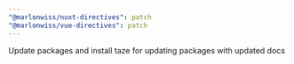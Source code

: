 ```yaml
---
"@marlonwiss/nuxt-directives": patch
"@marlonwiss/vue-directives": patch
---
```


Update packages and install taze for updating packages with updated docs
